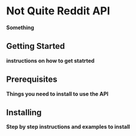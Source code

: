 # Not Quite Reddit API

**Something**

## Getting Started

**instructions on how to get statrted**

## Prerequisites

**Things you need to install to use the API**

## Installing

**Step by step instructions and examples to install**
